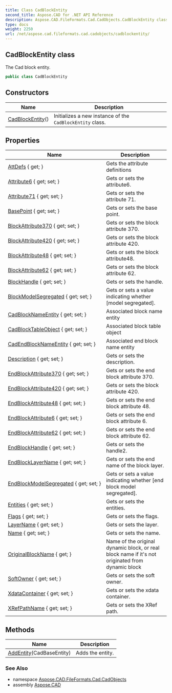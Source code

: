 ```yaml
---
title: Class CadBlockEntity
second_title: Aspose.CAD for .NET API Reference
description: Aspose.CAD.FileFormats.Cad.CadObjects.CadBlockEntity class. The Cad block entity
type: docs
weight: 2250
url: /net/aspose.cad.fileformats.cad.cadobjects/cadblockentity/
---
```

## CadBlockEntity class

The Cad block entity.

```csharp
public class CadBlockEntity
```

## Constructors

| Name | Description |
| --- | --- |
| [CadBlockEntity](cadblockentity/)() | Initializes a new instance of the `CadBlockEntity` class. |

## Properties

| Name | Description |
| --- | --- |
| [AttDefs](../../aspose.cad.fileformats.cad.cadobjects/cadblockentity/attdefs/) { get; } | Gets the attribute definitions |
| [Attribute6](../../aspose.cad.fileformats.cad.cadobjects/cadblockentity/attribute6/) { get; set; } | Gets or sets the attribute6. |
| [Attribute71](../../aspose.cad.fileformats.cad.cadobjects/cadblockentity/attribute71/) { get; set; } | Gets or sets the attribute 71. |
| [BasePoint](../../aspose.cad.fileformats.cad.cadobjects/cadblockentity/basepoint/) { get; set; } | Gets or sets the base point. |
| [BlockAttribute370](../../aspose.cad.fileformats.cad.cadobjects/cadblockentity/blockattribute370/) { get; set; } | Gets or sets the block attribute 370. |
| [BlockAttribute420](../../aspose.cad.fileformats.cad.cadobjects/cadblockentity/blockattribute420/) { get; set; } | Gets or sets the block attribute 420. |
| [BlockAttribute48](../../aspose.cad.fileformats.cad.cadobjects/cadblockentity/blockattribute48/) { get; set; } | Gets or sets the block attribute48. |
| [BlockAttribute62](../../aspose.cad.fileformats.cad.cadobjects/cadblockentity/blockattribute62/) { get; set; } | Gets or sets the block attribute 62. |
| [BlockHandle](../../aspose.cad.fileformats.cad.cadobjects/cadblockentity/blockhandle/) { get; set; } | Gets or sets the handle. |
| [BlockModelSegregated](../../aspose.cad.fileformats.cad.cadobjects/cadblockentity/blockmodelsegregated/) { get; set; } | Gets or sets a value indicating whether [model segregated]. |
| [CadBlockNameEntity](../../aspose.cad.fileformats.cad.cadobjects/cadblockentity/cadblocknameentity/) { get; set; } | Associated block name entity |
| [CadBlockTableObject](../../aspose.cad.fileformats.cad.cadobjects/cadblockentity/cadblocktableobject/) { get; set; } | Associated block table object |
| [CadEndBlockNameEntity](../../aspose.cad.fileformats.cad.cadobjects/cadblockentity/cadendblocknameentity/) { get; set; } | Associated end block name entity |
| [Description](../../aspose.cad.fileformats.cad.cadobjects/cadblockentity/description/) { get; set; } | Gets or sets the description. |
| [EndBlockAttribute370](../../aspose.cad.fileformats.cad.cadobjects/cadblockentity/endblockattribute370/) { get; set; } | Gets or sets the end block attribute 370. |
| [EndBlockAttribute420](../../aspose.cad.fileformats.cad.cadobjects/cadblockentity/endblockattribute420/) { get; set; } | Gets or sets the block attribute 420. |
| [EndBlockAttribute48](../../aspose.cad.fileformats.cad.cadobjects/cadblockentity/endblockattribute48/) { get; set; } | Gets or sets the end block attribute 48. |
| [EndBlockAttribute6](../../aspose.cad.fileformats.cad.cadobjects/cadblockentity/endblockattribute6/) { get; set; } | Gets or sets the end block attribute 6. |
| [EndBlockAttribute62](../../aspose.cad.fileformats.cad.cadobjects/cadblockentity/endblockattribute62/) { get; set; } | Gets or sets the end block attribute 62. |
| [EndBlockHandle](../../aspose.cad.fileformats.cad.cadobjects/cadblockentity/endblockhandle/) { get; set; } | Gets or sets the handle2. |
| [EndBlockLayerName](../../aspose.cad.fileformats.cad.cadobjects/cadblockentity/endblocklayername/) { get; set; } | Gets or sets the end name of the block layer. |
| [EndBlockModelSegregated](../../aspose.cad.fileformats.cad.cadobjects/cadblockentity/endblockmodelsegregated/) { get; set; } | Gets or sets a value indicating whether [end block model segregated]. |
| [Entities](../../aspose.cad.fileformats.cad.cadobjects/cadblockentity/entities/) { get; set; } | Gets or sets the entities. |
| [Flags](../../aspose.cad.fileformats.cad.cadobjects/cadblockentity/flags/) { get; set; } | Gets or sets the flags. |
| [LayerName](../../aspose.cad.fileformats.cad.cadobjects/cadblockentity/layername/) { get; set; } | Gets or sets the layer. |
| [Name](../../aspose.cad.fileformats.cad.cadobjects/cadblockentity/name/) { get; set; } | Gets or sets the name. |
| [OriginalBlockName](../../aspose.cad.fileformats.cad.cadobjects/cadblockentity/originalblockname/) { get; } | Name of the original dynamic block, or real block name if it's not originated from dynamic block |
| [SoftOwner](../../aspose.cad.fileformats.cad.cadobjects/cadblockentity/softowner/) { get; set; } | Gets or sets the soft owner. |
| [XdataContainer](../../aspose.cad.fileformats.cad.cadobjects/cadblockentity/xdatacontainer/) { get; set; } | Gets or sets the xdata container. |
| [XRefPathName](../../aspose.cad.fileformats.cad.cadobjects/cadblockentity/xrefpathname/) { get; set; } | Gets or sets the XRef path. |

## Methods

| Name | Description |
| --- | --- |
| [AddEntity](../../aspose.cad.fileformats.cad.cadobjects/cadblockentity/addentity/)(CadBaseEntity) | Adds the entity. |

### See Also

* namespace [Aspose.CAD.FileFormats.Cad.CadObjects](../../aspose.cad.fileformats.cad.cadobjects/)
* assembly [Aspose.CAD](../../)


